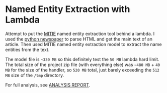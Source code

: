 # Named Entity Extraction with Lambda

Attempt to put the [MITIE](https://github.com/mit-nlp/MITIE) named entity extraction tool behind a lambda. I used the [python newspaper](http://newspaper.readthedocs.io/en/latest/) to parse HTML and get the main text of an article. Then used MITIE named entity extraction model to extract the name entities from the text. 

The model file is `~330 MB` so this definitely test the `50 MB` lambda hard limit. The total size of the project zip file (with everything else) was `~480 MB` + `40 MB` for the size of the handler, so `520 MB` total, just barely exceeding the `512 MB` size of the `/tmp` directory. 

For full analysis, see [ANALYSIS REPORT](https://docs.google.com/document/u/2/d/1trBt1KfTCIZb6hCWNGxI6ryVfr7OxqMQXSc_Y549J7s/pub).